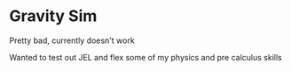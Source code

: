 # Gravity Sim

Pretty bad, currently doesn't work

Wanted to test out JEL and flex some of my physics and pre calculus skills
